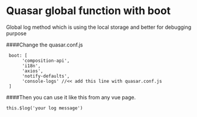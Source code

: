 # Quasar global function with boot
Global log method which is using the local storage and better for debugging purpose

####Change the quasar.conf.js

```
 boot: [
      'composition-api',
      'i18n',
      'axios',
      'notify-defaults',
      'console-logs' //<< add this line with quasar.conf.js
 ]
 ```

####Then you can use it like this from any vue page.

```
this.$log('your log message')
